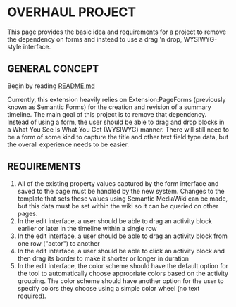 # OVERHAUL PROJECT
This page provides the basic idea and requirements for a project to remove the dependency on forms and instead to use a drag 'n drop, WYSIWYG-style interface.

## GENERAL CONCEPT
Begin by reading [README.md](README.md)

Currently, this extension heavily relies on Extension:PageForms (previously known as Semantic Forms) for the creation and revision of a summary timeline. The main goal of this project is to remove that dependency. Instead of using a form, the user should be able to drag and drop blocks in a What You See Is What You Get (WYSIWYG) manner. There will still need to be a form of some kind to capture the title and other text field type data, but the overall experience needs to be easier.

## REQUIREMENTS
1. All of the existing property values captured by the form interface and saved to the page must be handled by the new system. Changes to the template that sets these values using Semantic MediaWiki can be made, but this data must be set within the wiki so it can be queried on other pages.
1. In the edit interface, a user should be able to drag an activity block earlier or later in the timeline within a single row
1. In the edit interface, a user should be able to drag an activity block from one row ("actor") to another
1. In the edit interface, a user should be able to click an activity block and then drag its border to make it shorter or longer in duration
1. In the edit interface, the color scheme should have the default option for the tool to automatically choose appropriate colors based on the activity grouping. The color scheme should have another option for the user to specify colors they choose using a simple color wheel (no text required).
